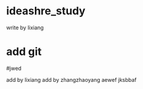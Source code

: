 # ideashre_study
write by lixiang
# add git
#jwed

add by lixiang
add by zhangzhaoyang
aewef
jksbbaf